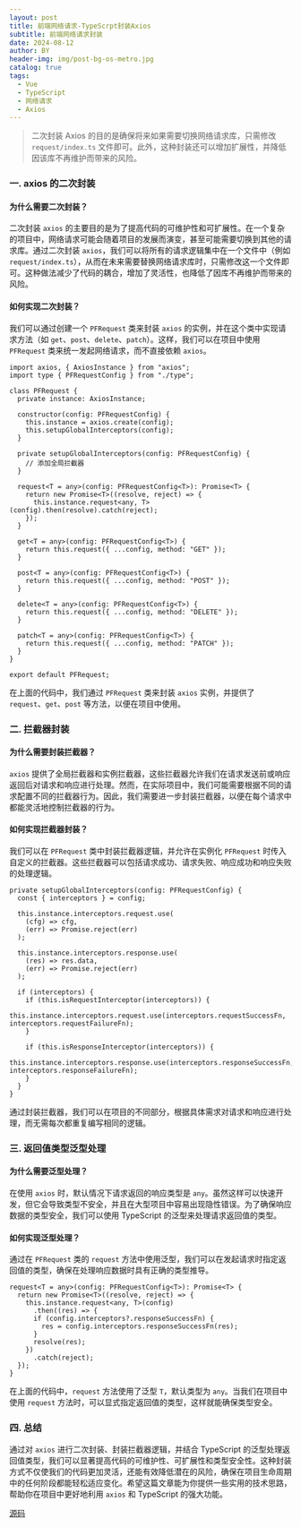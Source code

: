 ```yaml
---
layout: post
title: 前端网络请求-TypeScrpt封装Axios
subtitle: 前端网络请求封装
date: 2024-08-12
author: BY
header-img: img/post-bg-os-metro.jpg
catalog: true
tags:
  - Vue
  - TypeScript
  - 网络请求
  - Axios
---
```


> 二次封装 Axios 的目的是确保将来如果需要切换网络请求库，只需修改 `request/index.ts` 文件即可。此外，这种封装还可以增加扩展性，并降低因该库不再维护而带来的风险。

### 一. axios 的二次封装

#### 为什么需要二次封装？

二次封装 `axios` 的主要目的是为了提高代码的可维护性和可扩展性。在一个复杂的项目中，网络请求可能会随着项目的发展而演变，甚至可能需要切换到其他的请求库。通过二次封装 `axios`，我们可以将所有的请求逻辑集中在一个文件中（例如 `request/index.ts`），从而在未来需要替换网络请求库时，只需修改这一个文件即可。这种做法减少了代码的耦合，增加了灵活性，也降低了因库不再维护而带来的风险。

#### 如何实现二次封装？

我们可以通过创建一个 `PFRequest` 类来封装 `axios` 的实例，并在这个类中实现请求方法（如 `get`、`post`、`delete`、`patch`）。这样，我们可以在项目中使用 `PFRequest` 类来统一发起网络请求，而不直接依赖 `axios`。

```tsx
import axios, { AxiosInstance } from "axios";
import type { PFRequestConfig } from "./type";

class PFRequest {
  private instance: AxiosInstance;

  constructor(config: PFRequestConfig) {
    this.instance = axios.create(config);
    this.setupGlobalInterceptors(config);
  }

  private setupGlobalInterceptors(config: PFRequestConfig) {
    // 添加全局拦截器
  }

  request<T = any>(config: PFRequestConfig<T>): Promise<T> {
    return new Promise<T>((resolve, reject) => {
      this.instance.request<any, T>(config).then(resolve).catch(reject);
    });
  }

  get<T = any>(config: PFRequestConfig<T>) {
    return this.request({ ...config, method: "GET" });
  }

  post<T = any>(config: PFRequestConfig<T>) {
    return this.request({ ...config, method: "POST" });
  }

  delete<T = any>(config: PFRequestConfig<T>) {
    return this.request({ ...config, method: "DELETE" });
  }

  patch<T = any>(config: PFRequestConfig<T>) {
    return this.request({ ...config, method: "PATCH" });
  }
}

export default PFRequest;
```

在上面的代码中，我们通过 `PFRequest` 类来封装 `axios` 实例，并提供了 `request`、`get`、`post` 等方法，以便在项目中使用。

### 二. 拦截器封装

#### 为什么需要封装拦截器？

`axios` 提供了全局拦截器和实例拦截器，这些拦截器允许我们在请求发送前或响应返回后对请求和响应进行处理。然而，在实际项目中，我们可能需要根据不同的请求配置不同的拦截器行为。因此，我们需要进一步封装拦截器，以便在每个请求中都能灵活地控制拦截器的行为。

#### 如何实现拦截器封装？

我们可以在 `PFRequest` 类中封装拦截器逻辑，并允许在实例化 `PFRequest` 时传入自定义的拦截器。这些拦截器可以包括请求成功、请求失败、响应成功和响应失败的处理逻辑。

```tsx
private setupGlobalInterceptors(config: PFRequestConfig) {
  const { interceptors } = config;

  this.instance.interceptors.request.use(
    (cfg) => cfg,
    (err) => Promise.reject(err)
  );

  this.instance.interceptors.response.use(
    (res) => res.data,
    (err) => Promise.reject(err)
  );

  if (interceptors) {
    if (this.isRequestInterceptor(interceptors)) {
      this.instance.interceptors.request.use(interceptors.requestSuccessFn, interceptors.requestFailureFn);
    }

    if (this.isResponseInterceptor(interceptors)) {
      this.instance.interceptors.response.use(interceptors.responseSuccessFn, 	  interceptors.responseFailureFn);
    }
  }
}
```

通过封装拦截器，我们可以在项目的不同部分，根据具体需求对请求和响应进行处理，而无需每次都重复编写相同的逻辑。

### 三. 返回值类型泛型处理

#### 为什么需要泛型处理？

在使用 `axios` 时，默认情况下请求返回的响应类型是 `any`。虽然这样可以快速开发，但它会导致类型不安全，并且在大型项目中容易出现隐性错误。为了确保响应数据的类型安全，我们可以使用 TypeScript 的泛型来处理请求返回值的类型。

#### 如何实现泛型处理？

通过在 `PFRequest` 类的 `request` 方法中使用泛型，我们可以在发起请求时指定返回值的类型，确保在处理响应数据时具有正确的类型推导。

```tsx
request<T = any>(config: PFRequestConfig<T>): Promise<T> {
  return new Promise<T>((resolve, reject) => {
    this.instance.request<any, T>(config)
      .then((res) => {
      if (config.interceptors?.responseSuccessFn) {
        res = config.interceptors.responseSuccessFn(res);
      }
      resolve(res);
    })
      .catch(reject);
  });
}
```

在上面的代码中，`request` 方法使用了泛型 `T`，默认类型为 `any`。当我们在项目中使用 `request` 方法时，可以显式指定返回值的类型，这样就能确保类型安全。

### 四. 总结

通过对 `axios` 进行二次封装、封装拦截器逻辑，并结合 TypeScript 的泛型处理返回值类型，我们可以显著提高代码的可维护性、可扩展性和类型安全性。这种封装方式不仅使我们的代码更加灵活，还能有效降低潜在的风险，确保在项目生命周期中的任何阶段都能轻松适应变化。希望这篇文章能为你提供一些实用的技术思路，帮助你在项目中更好地利用 `axios` 和 TypeScript 的强大功能。

[源码](https://github.com/RicardoPang/pf-vue3-ts-template/blob/main/src/service/index.ts)

